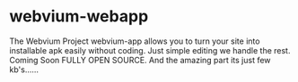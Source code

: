 # webvium-webapp
The Webvium Project webvium-app allows you to turn your site into installable apk easily without coding. Just simple editing we handle the rest. Coming Soon FULLY OPEN SOURCE. And the amazing part its just few kb's......
